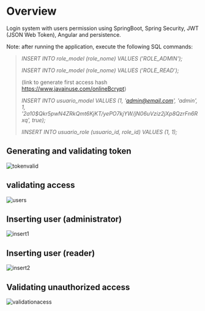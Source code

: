 # Overview

Login system with users permission using SpringBoot, Spring Security, JWT (JSON Web Token), Angular and persistence.

Note: after running the application, execute the following SQL commands:

> 
> _INSERT INTO role_model (role_nome) VALUES ('ROLE_ADMIN');_
>
> _INSERT INTO role_model (role_nome) VALUES ('ROLE_READ');_
>
>(link to generate first access hash https://www.javainuse.com/onlineBcrypt)
>
> _INSERT INTO usuario_model  VALUES (1, 'admin@email.com', 'admin', 1, '$2a$10$Qkr5pwN4ZRkQmt6KjKT/yePO7kjYW/jN06uVziz2jXp8QzrFn6Rxq', true);_
>
> _IINSERT INTO usuario_role (usuario_id, role_id) VALUES (1, 1);_


## Generating and validating token
![tokenvalid](https://user-images.githubusercontent.com/56695817/211307348-b89293f6-83dc-4fad-9350-e3e0d245a52e.gif)

## validating access
![users](https://user-images.githubusercontent.com/56695817/211249844-2559d25f-3163-4a6a-955a-0c61ff27e454.gif)

## Inserting user (administrator)
![insert1](https://user-images.githubusercontent.com/56695817/211249673-2e896d3a-7f2d-4775-be95-902fda7a4dee.gif)

## Inserting user (reader)
![insert2](https://user-images.githubusercontent.com/56695817/211249758-fb52f6a5-f1e1-4823-ab44-3bba18791897.gif)

## Validating unauthorized access
![validationacess](https://user-images.githubusercontent.com/56695817/211250134-9531f70d-f1ea-48fe-b698-c5a266b875d1.gif)




